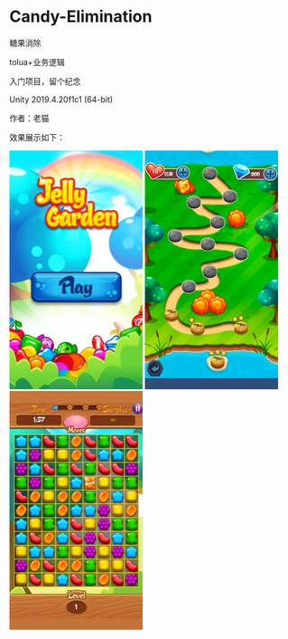 # Candy-Elimination

糖果消除

tolua+业务逻辑

入门项目，留个纪念

Unity 2019.4.20f1c1 (64-bit)

作者：老猫

效果展示如下：

<div class="img-content">
  
<img width="236" height="422" src="https://github.com/LaoMaoKaKa/Note/blob/main/Data/Image/Candy-Elimination/%E7%B3%96%E6%9E%9C%E6%B6%88%E9%99%A4_%E5%BC%80%E5%A7%8B%E7%95%8C%E9%9D%A2.png"/>
<img width="236" height="422" src="https://github.com/LaoMaoKaKa/Note/blob/main/Data/Image/Candy-Elimination/%E7%B3%96%E6%9E%9C%E6%B6%88%E9%99%A4_%E5%9C%B0%E5%9B%BE.png"/>
<img width="236" height="422" src="https://github.com/LaoMaoKaKa/Note/blob/main/Data/Image/Candy-Elimination/%E7%B3%96%E6%9E%9C%E6%B6%88%E9%99%A4_%E6%B8%B8%E6%88%8F%E4%B8%AD.png"/>
  
</div>
